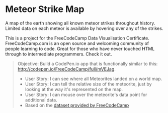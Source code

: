 # Meteor Strike Map
A map of the earth showing all known meteor strikes throughout history. Limited data on each meteor is available by hovering over any of the strikes.

This is a project for the FreeCodeCamp Data Visualisation Certificate. FreeCodeCamp.com is an open source and welcoming community of people learning to code. Great for those who have never touched HTML through to intermediate programmers. Check it out.

> Objective: Build a CodePen.io app that is functionally similar to this: http://codepen.io/FreeCodeCamp/full/mVEJag.
>
> - User Story: I can see where all Meteorites landed on a world map.
> - User Story: I can tell the relative size of the meteorite, just by looking at the way it's represented on the map.
> - User Story: I can mouse over the meteorite's data point for additional data.
> - Based on the [dataset provided by FreeCodeCamp](https://raw.githubusercontent.com/FreeCodeCamp/ProjectReferenceData/master/meteorite-strike-data.json)

